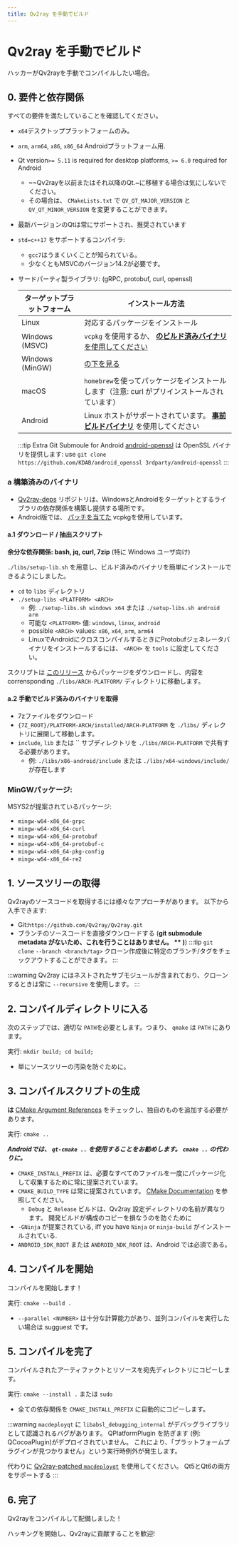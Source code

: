```yaml
---
title: Qv2ray を手動でビルド
---
```


# Qv2ray を手動でビルド

ハッカーがQv2rayを手動でコンパイルしたい場合。

## 0. 要件と依存関係

すべての要件を満たしていることを確認してください。

- `x64`デスクトッププラットフォームのみ。
- `arm`, `arm64`, `x86`, `x86_64` Androidプラットフォーム用.

- Qt version`>= 5.11` is required for desktop platforms, `>= 6.0` required for Android
  - ~~Qv2rayを以前またはそれ以降のQt.~に移植する場合は気にしないでください。
  - その場合は、 `CMakeLists.txt` で `QV_QT_MAJOR_VERSION` と `QV_QT_MINOR_VERSION` を変更することができます。
- 最新バージョンのQtは常にサポートされ、推奨されています
- `std=c++17` をサポートするコンパイラ:
  - `gcc7`はうまくいくことが知られている。
  - 少なくともMSVCのバージョン14.2が必要です。

- サードパーティ製ライブラリ: (gRPC, protobuf, curl, openssl)

    | ターゲットプラットフォーム   | インストール方法                                                              |
    | --------------- | --------------------------------------------------------------------- |
    | Linux           | 対応するパッケージをインストール                                                      |
    | Windows (MSVC)  | `vcpkg` を使用するか、 [**のビルド済みバイナリ**を使用してください](#a-prebuilt-binaries)       |
    | Windows (MinGW) | [の下を見る](#mingw-packages)                                              |
    | macOS           | `homebrew`を使ってパッケージをインストールします（注意: curl がプリインストールされています）               |
    | Android         | Linux ホストがサポートされています。 [**事前ビルドバイナリ**](#a-prebuilt-binaries) を使用してください |

    :::tip Extra Git Submoule for Android [android-openssl](https://github.com/KDAB/android_openssl) は OpenSSL バイナリを提供します: use `git clone https://github.com/KDAB/android_openssl 3rdparty/android-openssl` :::

### a 構築済みのバイナリ
- [Qv2ray-deps](https://github.com/Qv2ray/Qv2ray-deps/) リポジトリは、WindowsとAndroidをターゲットとするライブラリの依存関係を構築し提供する場所です。
- Android版では、 [パッチを当てた](https://github.com/Qv2ray/Qv2ray-deps/blob/master/0001_vcpkg_fix_curl_android_build.patch) vcpkgを使用しています。

#### a.1 ダウンロード / 抽出スクリプト
**余分な依存関係: bash, jq, curl, 7zip** (特に Windows ユーザ向け)

`./libs/setup-lib.sh` を用意し、ビルド済みのバイナリを簡単にインストールできるようにしました。
- `cd` to `libs` ディレクトリ
- `./setup-libs <PLATFORM> <ARCH>`
  - 例: `./setup-libs.sh windows x64` または `./setup-libs.sh android arm`
  - 可能な `<PLATFORM>` 値: `windows`, `linux`, `android`
  - possible `<ARCH>` values: `x86`, `x64`, `arm`, `arm64`
  - LinuxでAndroidにクロスコンパイルするときにProtobufジェネレータバイナリをインストールするには、 `<ARCH>` を `tools` に設定してください。

スクリプトは [このリリース](https://github.com/Qv2ray/Qv2ray-deps/releases/tag/release) からパッケージをダウンロードし、内容をcorrensponding `./libs/ARCH-PLATFORM/` ディレクトリに移動します。

#### a.2 手動でビルド済みのバイナリを取得

- 7zファイルをダウンロード
- `{7Z_ROOT}/PLATFORM-ARCH/installed/ARCH-PLATFORM` を `./libs/` ディレクトリに展開して移動します。
- `include`, `lib` または `` サブディレクトリを `./libs/ARCH-PLATFORM` で共有する必要があります。
  - 例: `./libs/x86-android/include` または `./libs/x64-windows/include/` が存在します

### MinGWパッケージ:
MSYS2が提案されているパッケージ:
- `mingw-w64-x86_64-grpc`
- `mingw-w64-x86_64-curl`
- `mingw-w64-x86_64-protobuf`
- `mingw-w64-x86_64-protobuf-c`
- `mingw-w64-x86_64-pkg-config`
- `mingw-w64-x86_64-re2`

## 1. ソースツリーの取得

Qv2rayのソースコードを取得するには様々なアプローチがあります。 以下から入手できます:
- Git:`https://github.com/Qv2ray/Qv2ray.git`
- ブランチのソースコードを直接ダウンロードする (**git submodule metadata がないため、これを行うことはありません。 ** )**) :::tip `git clone` `--branch <branch/tag>` クローン作成後に特定のブランチ/タグをチェックアウトすることができます。 :::</li> </ul>

:::warning Qv2ray にはネストされたサブモジュールが含まれており、クローンするときは常に `--recursive` を使用します。 :::

## 2. コンパイルディレクトリに入る

次のステップでは、適切な `PATH`を必要とします。つまり、 `qmake` は `PATH` にあります。

実行: `mkdir build; cd build;`
- 単にソースツリーの汚染を防ぐために。

## 3. コンパイルスクリプトの生成

**は** [CMake Argument References](cmake-argument) をチェックし、独自のものを追加する必要があります。

実行: `cmake ..`

***Androidでは、 `qt-cmake ..` を使用することをお勧めします。 `cmake ..` の代わりに。***

- `CMAKE_INSTALL_PREFIX` は、必要なすべてのファイルを一度にパッケージ化して収集するために常に提案されています。
- `CMAKE_BUILD_TYPE` は常に提案されています。 [CMake Documentation](https://cmake.org/cmake/help/latest/variable/CMAKE_BUILD_TYPE.html) を参照してください。
  - `Debug` と `Release` ビルドは、Qv2ray 設定ディレクトリの名前が異なります。 開発ビルドが構成のコピーを損なうのを防ぐために
- `-GNinja` が提案されている, iff you have `Ninja` or `ninja-build` がインストールされている.
- `ANDROID_SDK_ROOT` または `ANDROID_NDK_ROOT` は、Android では必須である。

## 4. コンパイルを開始

コンパイルを開始します！

実行: `cmake --build .`
- `--parallel <NUMBER>` は十分な計算能力があり、並列コンパイルを実行したい場合は sugguest です。

## 5. コンパイルを完了

コンパイルされたアーティファクトとリソースを宛先ディレクトリにコピーします。

実行: `cmake --install .` または `sudo`

- 全ての依存関係を `CMAKE_INSTALL_PREFIX` に自動的にコピーします。

:::warning `macdeployqt` に `libabsl_debugging_internal` がデバッグライブラリとして認識されるバグがあります。 QPlatformPlugin を防ぎます (例: QCocoaPlugin)がデプロイされていません。 これにより、「プラットフォームプラグインが見つかりません」という実行時例外が発生します。

代わりに [Qv2ray-patched `macdeployqt`](https://github.com/Qv2ray/macdeployqt-patched) を使用してください。 Qt5とQt6の両方をサポートする :::

## 6. 完了
Qv2rayをコンパイルして配備しました！

ハッキングを開始し、Qv2rayに貢献することを歓迎!
